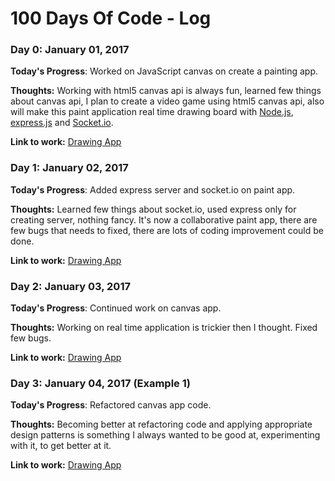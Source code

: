 # 100 Days Of Code - Log

### Day 0: January 01, 2017


**Today's Progress**: Worked on JavaScript canvas on create a painting app.

**Thoughts:** Working with html5 canvas api is always fun, learned few things about canvas api, I plan to create a video game using html5 canvas api, also will make this paint application real time drawing board with [Node.js](http://nodejs.org), [express.js](http://expressjs.com) and [Socket.io](http://socket.io).

**Link to work:** [Drawing App](https://github.com/azs06/JavaScript30)

### Day 1: January 02, 2017


**Today's Progress**: Added express server and socket.io on paint app.

**Thoughts:** Learned few things about socket.io, used express only for creating server, nothing fancy. It's now a collaborative paint app, there are few bugs that needs to fixed, there are lots of coding improvement could be done.

**Link to work:** [Drawing App](https://github.com/azs06/JavaScript30)

### Day 2: January 03, 2017


**Today's Progress**: Continued work on canvas app.

**Thoughts:** Working on real time application is trickier then I thought. Fixed few bugs.

**Link to work:** [Drawing App](https://github.com/azs06/JavaScript30)

### Day 3: January 04, 2017 (Example 1)


**Today's Progress**: Refactored canvas app code.

**Thoughts:** Becoming better at refactoring code and applying appropriate design patterns is something I always wanted to be good at, experimenting with it, to get better at it.

**Link to work:** [Drawing App](https://github.com/azs06/JavaScript30)
